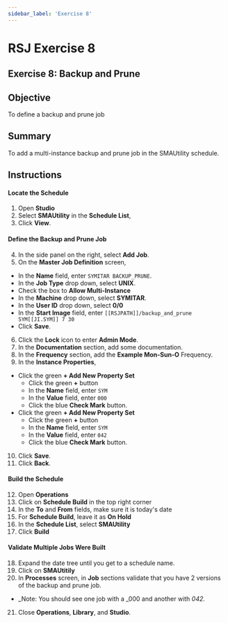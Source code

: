 ```yaml
---
sidebar_label: 'Exercise 8'
---
```


# RSJ Exercise 8

## Exercise 8: Backup and Prune

## Objective

To define a backup and prune job

## Summary

To add a multi-instance backup and prune job in the SMAUtility schedule.

## Instructions

#### Locate the Schedule

1. Open **Studio**
2. Select **SMAUtility** in the **Schedule List**,
3. Click **View**.

#### Define the Backup and Prune Job

4. In the side panel on the right, select **Add Job**.
5. On the **Master Job Definition** screen,
  * In the **Name** field, enter ```SYMITAR BACKUP_PRUNE```.
  * In the **Job Type** drop down, select **UNIX**.
  * Check the box to **Allow Multi-Instance**
  * In the **Machine** drop down, select **SYMITAR**.
   * In the **User ID** drop down, select **0/0**
   * In the **Start Image** field, enter ```[[RSJPATH]]/backup_and_prune SYM[[JI.SYM]] 7 30```
  * Click **Save**.
6. Click the **Lock** icon to enter **Admin Mode**.
7. In the **Documentation** section, add some documentation.
8. In the **Frequency** section, add the **Example Mon-Sun-O** Frequency.
9. In the **Instance Properties**,
  * Click the green **+ Add New Property Set**
    * Click the green **+** button
    * In the **Name** field, enter ```SYM```
    * In the **Value** field, enter ```000```
    * Click the blue **Check Mark** button.
  * Click the green **+ Add New Property Set**
    * Click the green **+** button
    * In the **Name** field, enter ```SYM```
    * In the **Value** field, enter ```042```
    * Click the blue **Check Mark** button.
10. Click **Save**.
11. Click **Back**.

#### Build the Schedule

12. Open **Operations**
13. Click on **Schedule Build** in the top right corner
14. In the **To** and **From** fields, make sure it is today's date
15. For **Schedule Build**, leave it as **On Hold**
16. In the **Schedule List**, select **SMAUtility**
17. Click **Build**

#### Validate Multiple Jobs Were Built 

18. Expand the date tree until you get to a schedule name.
19. Click on **SMAUtitily**
20. In **Processes** screen, in **Job** sections validate that you have 2 versions of the backup and prune job.
  * _Note: You should see one job with a _000 and another with _042._
21. Close **Operations**, **Library**, and **Studio**.